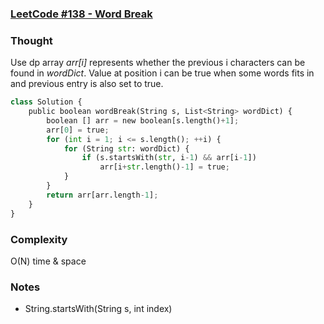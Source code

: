 ### [LeetCode #138 - Word Break](https://leetcode.com/problems/word-break/description/)

### Thought
Use dp array *arr[i]* represents whether the previous i characters can be found in *wordDict*. Value at position i can be true when some words fits in and previous entry is also set to true.
```python
class Solution {
    public boolean wordBreak(String s, List<String> wordDict) {
        boolean [] arr = new boolean[s.length()+1];
        arr[0] = true;
        for (int i = 1; i <= s.length(); ++i) {
            for (String str: wordDict) {
                if (s.startsWith(str, i-1) && arr[i-1]) 
                    arr[i+str.length()-1] = true;
            }
        }
        return arr[arr.length-1];
    }
}
```
### Complexity 
O(N) time & space
### Notes
* String.startsWith(String s, int index)